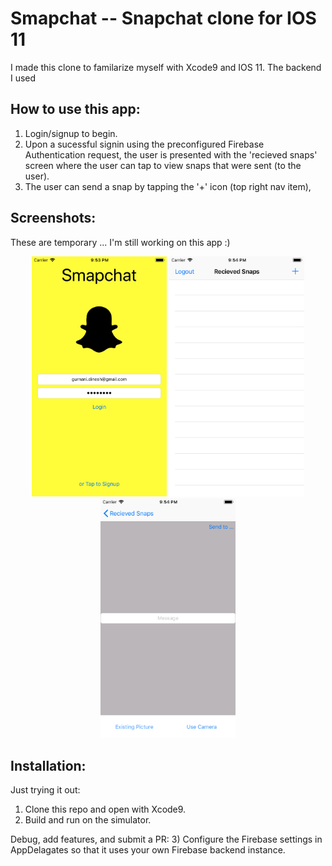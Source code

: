 # Smapchat -- Snapchat clone for IOS 11
I made this clone to familarize myself with Xcode9 and IOS 11. The backend I used 

## How to use this app:
1) Login/signup to begin.
2) Upon a sucessful signin using the preconfigured Firebase Authentication request, the user is presented with the 'recieved snaps' screen where the user can tap to view snaps that were sent (to the user).
3) The user can send a snap by tapping the '+' icon (top right nav item),  

## Screenshots:
These are temporary ... I'm still working on this app :)
<p align="center">
  <img src="https://github.com/dgurnani12/Smapchat/blob/master/Screenshots/Simulator%20Screen%20Shot%20-%20iPhone%208%20-%202017-11-16%20at%2021.53.17.png" width="216" height="384"/>
  <img src="https://github.com/dgurnani12/Smapchat/blob/master/Screenshots/Simulator%20Screen%20Shot%20-%20iPhone%208%20-%202017-11-16%20at%2021.54.41.png"width="216" height="384"/>
  <img src="https://github.com/dgurnani12/Smapchat/blob/master/Screenshots/Simulator%20Screen%20Shot%20-%20iPhone%208%20-%202017-11-16%20at%2021.54.52.png"width="216" height="384"/>
</p>

## Installation:
Just trying it out:
1) Clone this repo and open with Xcode9.
2) Build and run on the simulator.

Debug, add features, and submit a PR:
3) Configure the Firebase settings in AppDelagates so that it uses your own Firebase backend instance. 
